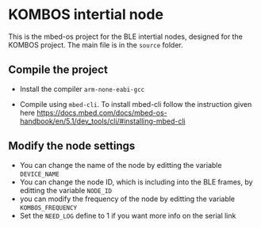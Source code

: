 # KOMBOS intertial node

This is the mbed-os project for the BLE intertial nodes, designed for the KOMBOS project.
The main file is in the `source` folder.

## Compile the project

* Install the compiler `arm-none-eabi-gcc`

* Compile using `mbed-cli`. To install mbed-cli follow the instruction given here https://docs.mbed.com/docs/mbed-os-handbook/en/5.1/dev_tools/cli/#installing-mbed-cli

## Modify the node settings

* You can change the name of the node by editting the variable `DEVICE_NAME`
* You can change the node ID, which is including into the BLE frames, by editting the variable `NODE_ID`
* you can modify the frequency of the node by editting the variable `KOMBOS_FREQUENCY`
* Set the `NEED_LOG` define to 1 if you want more info on the serial link
